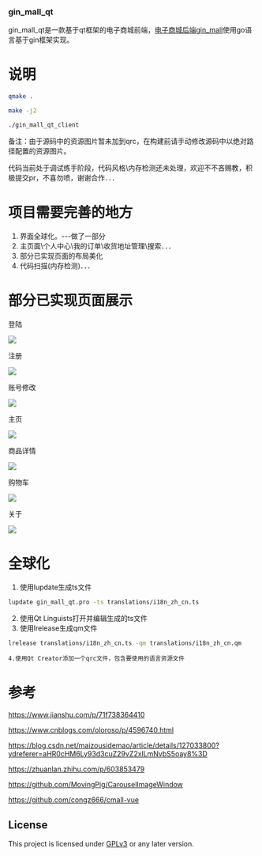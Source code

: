 ### gin_mall_qt

gin_mall_qt是一款基于qt框架的电子商城前端，[电子商城后端gin_mall](https://github.com/CocaineCong/gin-mall)使用go语言基于gin框架实现。

# 说明

```bash
qmake .

make -j2

./gin_mall_qt_client
```

备注：由于源码中的资源图片暂未加到qrc，在构建前请手动修改源码中以绝对路径配置的资源图片。

代码当前处于调试练手阶段，代码风格\内存检测还未处理，欢迎不不吝赐教，积极提交pr，不喜勿喷，谢谢合作．．．

# 项目需要完善的地方

1. 界面全球化。---做了一部分
2. 主页面\个人中心\我的订单\收货地址管理\搜索．．．
3. 部分已实现页面的布局美化
4. 代码扫描(内存检测)．．．

# 部分已实现页面展示

登陆

![](./test_result/login.png)

注册

![](./test_result/reg.png)

账号修改

![](./test_result/account_set.png)

主页

![](./test_result/home.png)

商品详情

![](./test_result/product.png)

购物车

![](./test_result/cart.png)

关于

![](./test_result/about.png)

# 全球化

1. 使用lupdate生成ts文件

```bash
lupdate gin_mall_qt.pro -ts translations/i18n_zh_cn.ts
```

2. 使用Qt Linguists打开并编辑生成的ts文件
3. 使用lrelease生成qm文件

```bash
lrelease translations/i18n_zh_cn.ts -qm translations/i18n_zh_cn.qm　
```

    4.使用Qt Creator添加一个qrc文件，包含要使用的语言资源文件

# 参考

https://www.jianshu.com/p/71f738364410

https://www.cnblogs.com/oloroso/p/4596740.html

https://blog.csdn.net/maizousidemao/article/details/127033800?ydreferer=aHR0cHM6Ly93d3cuZ29vZ2xlLmNvbS5oay8%3D

https://zhuanlan.zhihu.com/p/603853479

https://github.com/MovingPig/CarouselImageWindow

https://github.com/congz666/cmall-vue

## License

This project is licensed under [GPLv3](LICENSE) or any later version.
